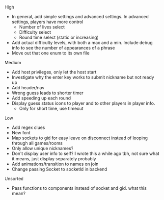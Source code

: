 High
- In general, add simple settings and advanced settings. In advanced settings, players have more control
    - Number of lives select
    - Difficulty select
    - Round time select (static or increasing)
- Add actual difficulty levels, with both a max and a min. Include debug info to see the number of appearances of a phrase
- Move out that one enum to its own file

Medium
- Add host privileges, only let the host start
- Investigate why the enter key works to submit nickname but not ready up
- Add header/nav
- Wrong guess leads to shorter timer
- Add speeding up each round
- Display guess status icons to player and to other players in player info. 
    - Only for short time, use timeout

Low
- Add regex clues
- New font
- Map sockets to gid for easy leave on disconnect instead of looping through all games/rooms
- Only allow unique nicknames?
- Don't display user info to self? I wrote this a while ago tbh, not sure what it means, just display separately probably
- Add animations/transition to names on join
- Change passing Socket to socketId in backend

Unsorted
- Pass functions to components instead of socket and gid. what this mean?
